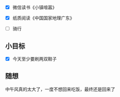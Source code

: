 - [x] 微信读书《小镇喧嚣》
- [x] 纸质阅读《中国国家地理广东》
- [ ] 骑行


## 小目标
- [x] 今天至少要刷两双鞋子

## 随想
中午风真的太大了，一度不想回来吃饭，最终还是回来了